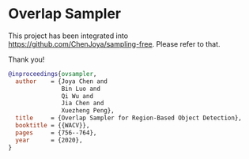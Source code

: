 # Overlap Sampler

This project has been integrated into https://github.com/ChenJoya/sampling-free. Please refer to that.

Thank you!

```bibtex
@inproceedings{ovsampler,
  author    = {Joya Chen and
               Bin Luo and
               Qi Wu and
               Jia Chen and
               Xuezheng Peng},
  title     = {Overlap Sampler for Region-Based Object Detection},
  booktitle = {{WACV}},
  pages     = {756--764},
  year      = {2020},
}
```